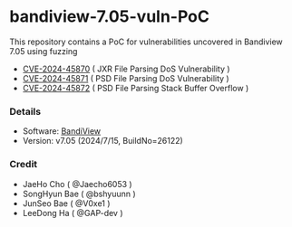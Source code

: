 # bandiview-7.05-vuln-PoC
This repository contains a PoC for vulnerabilities uncovered in Bandiview 7.05 using fuzzing

- [CVE-2024-45870](https://nvd.nist.gov/vuln/detail/CVE-2024-45870) ( JXR File Parsing DoS Vulnerability )
- [CVE-2024-45871](https://nvd.nist.gov/vuln/detail/CVE-2024-45871) ( PSD File Parsing DoS Vulnerability )
- [CVE-2024-45872](https://nvd.nist.gov/vuln/detail/CVE-2024-45872) ( PSD File Parsing Stack Buffer Overflow )

### Details
- Software: [BandiView](https://kr.bandisoft.com/bandiview/)
- Version: v7.05 (2024/7/15, BuildNo=26122)

### Credit
- JaeHo Cho ( @Jaecho6053 )
- SongHyun Bae ( @bshyuunn )
- JunSeo Bae ( @V0xe1 )
- LeeDong Ha ( @GAP-dev )
